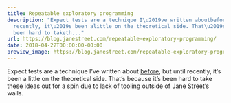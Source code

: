 ```yaml
---
title: Repeatable exploratory programming
description: "Expect tests are a technique I\u2019ve written aboutbefore, but until
  recently, it\u2019s been alittle on the theoretical side. That\u2019s because it\u2019s
  been hard to taketh..."
url: https://blog.janestreet.com/repeatable-exploratory-programming/
date: 2018-04-22T00:00:00-00:00
preview_image: https://blog.janestreet.com/repeatable-exploratory-programming/lambdasoup.jpg
---
```


<p>Expect tests are a technique I’ve written about
<a href="/testing-with-expectations">before</a>, but until recently, it’s been a
little on the theoretical side. That’s because it’s been hard to take
these ideas out for a spin due to lack of tooling outside of Jane
Street’s walls.</p>
